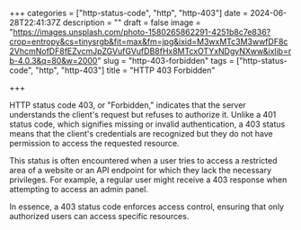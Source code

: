 +++
categories = ["http-status-code", "http", "http-403"]
date = 2024-06-28T22:41:37Z
description = ""
draft = false
image = "https://images.unsplash.com/photo-1580265862291-4251b8c7e836?crop=entropy&cs=tinysrgb&fit=max&fm=jpg&ixid=M3wxMTc3M3wwfDF8c2VhcmNofDF8fEZvcmJpZGVufGVufDB8fHx8MTcxOTYxNDgyNXww&ixlib=rb-4.0.3&q=80&w=2000"
slug = "http-403-forbidden"
tags = ["http-status-code", "http", "http-403"]
title = "HTTP 403 Forbidden"

+++


HTTP status code 403, or "Forbidden," indicates that the server understands the client's request but refuses to authorize it. Unlike a 401 status code, which signifies missing or invalid authentication, a 403 status means that the client's credentials are recognized but they do not have permission to access the requested resource.

This status is often encountered when a user tries to access a restricted area of a website or an API endpoint for which they lack the necessary privileges. For example, a regular user might receive a 403 response when attempting to access an admin panel.

In essence, a 403 status code enforces access control, ensuring that only authorized users can access specific resources.

